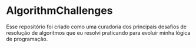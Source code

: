 # AlgorithmChallenges
Esse repositório foi criado como uma curadoria dos principais desafios de resolução de algoritmos que eu resolvi praticando para evoluir minha lógica de programação.

